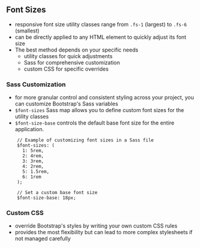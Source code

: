 ## Font Sizes
- responsive font size utility classes range from `.fs-1` (largest) to `.fs-6` (smallest)
- can be directly applied to any HTML element to quickly adjust its font size
- The best method depends on your specific needs
    - utility classes for quick adjustments
    - Sass for comprehensive customization
    - custom CSS for specific overrides

### Sass Customization
- for more granular control and consistent styling across your project, you can customize Bootstrap's Sass variables
- `$font-sizes` Sass map allows you to define custom font sizes for the utility classes
- `$font-size-base` controls the default base font size for the entire application.
```
    // Example of customizing font sizes in a Sass file
    $font-sizes: (
      1: 5rem,
      2: 4rem,
      3: 3rem,
      4: 2rem,
      5: 1.5rem,
      6: 1rem
    );

    // Set a custom base font size
    $font-size-base: 18px; 
```

### Custom CSS
- override Bootstrap's styles by writing your own custom CSS rules
- provides the most flexibility but can lead to more complex stylesheets if not managed carefully